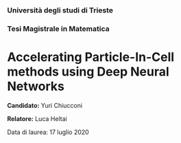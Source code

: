 ### Università degli studi di Trieste
### Tesi Magistrale in Matematica
# Accelerating Particle-In-Cell methods using Deep Neural Networks

**Candidato:** Yuri Chiucconi

**Relatore:** Luca Heltai

Data di laurea: 17 luglio 2020